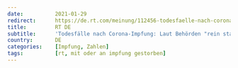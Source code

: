 ```yaml
---
date:          2021-01-29
redirect:      https://de.rt.com/meinung/112456-todesfaelle-nach-corona-impfung-laut-behoerden-rein-statistisch-zu-erwarten/
title:         RT DE
subtitle:      'Todesfälle nach Corona-Impfung: Laut Behörden "rein statistisch zu erwarten"'
country:       DE
categories:    [Impfung, Zahlen]
tags:          [rt, mit oder an impfung gestorben]
---
```

